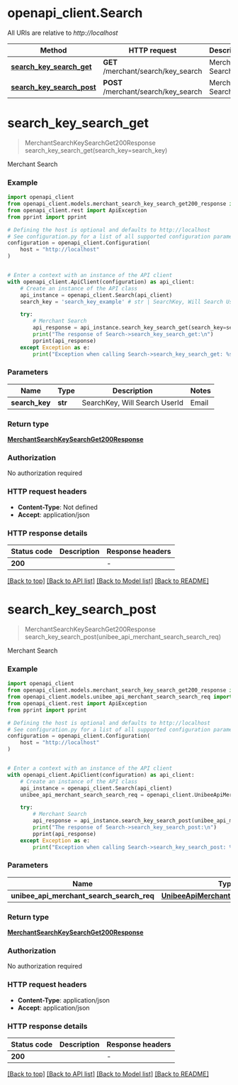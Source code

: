 # openapi_client.Search

All URIs are relative to *http://localhost*

Method | HTTP request | Description
------------- | ------------- | -------------
[**search_key_search_get**](Search.md#search_key_search_get) | **GET** /merchant/search/key_search | Merchant Search
[**search_key_search_post**](Search.md#search_key_search_post) | **POST** /merchant/search/key_search | Merchant Search


# **search_key_search_get**
> MerchantSearchKeySearchGet200Response search_key_search_get(search_key=search_key)

Merchant Search

### Example


```python
import openapi_client
from openapi_client.models.merchant_search_key_search_get200_response import MerchantSearchKeySearchGet200Response
from openapi_client.rest import ApiException
from pprint import pprint

# Defining the host is optional and defaults to http://localhost
# See configuration.py for a list of all supported configuration parameters.
configuration = openapi_client.Configuration(
    host = "http://localhost"
)


# Enter a context with an instance of the API client
with openapi_client.ApiClient(configuration) as api_client:
    # Create an instance of the API class
    api_instance = openapi_client.Search(api_client)
    search_key = 'search_key_example' # str | SearchKey, Will Search UserId|Email|UserName|CompanyName|SubscriptionId|VatNumber|InvoiceId||PaymentId (optional)

    try:
        # Merchant Search
        api_response = api_instance.search_key_search_get(search_key=search_key)
        print("The response of Search->search_key_search_get:\n")
        pprint(api_response)
    except Exception as e:
        print("Exception when calling Search->search_key_search_get: %s\n" % e)
```



### Parameters


Name | Type | Description  | Notes
------------- | ------------- | ------------- | -------------
 **search_key** | **str**| SearchKey, Will Search UserId|Email|UserName|CompanyName|SubscriptionId|VatNumber|InvoiceId||PaymentId | [optional] 

### Return type

[**MerchantSearchKeySearchGet200Response**](MerchantSearchKeySearchGet200Response.md)

### Authorization

No authorization required

### HTTP request headers

 - **Content-Type**: Not defined
 - **Accept**: application/json

### HTTP response details

| Status code | Description | Response headers |
|-------------|-------------|------------------|
**200** |  |  -  |

[[Back to top]](#) [[Back to API list]](../README.md#documentation-for-api-endpoints) [[Back to Model list]](../README.md#documentation-for-models) [[Back to README]](../README.md)

# **search_key_search_post**
> MerchantSearchKeySearchGet200Response search_key_search_post(unibee_api_merchant_search_search_req)

Merchant Search

### Example


```python
import openapi_client
from openapi_client.models.merchant_search_key_search_get200_response import MerchantSearchKeySearchGet200Response
from openapi_client.models.unibee_api_merchant_search_search_req import UnibeeApiMerchantSearchSearchReq
from openapi_client.rest import ApiException
from pprint import pprint

# Defining the host is optional and defaults to http://localhost
# See configuration.py for a list of all supported configuration parameters.
configuration = openapi_client.Configuration(
    host = "http://localhost"
)


# Enter a context with an instance of the API client
with openapi_client.ApiClient(configuration) as api_client:
    # Create an instance of the API class
    api_instance = openapi_client.Search(api_client)
    unibee_api_merchant_search_search_req = openapi_client.UnibeeApiMerchantSearchSearchReq() # UnibeeApiMerchantSearchSearchReq | 

    try:
        # Merchant Search
        api_response = api_instance.search_key_search_post(unibee_api_merchant_search_search_req)
        print("The response of Search->search_key_search_post:\n")
        pprint(api_response)
    except Exception as e:
        print("Exception when calling Search->search_key_search_post: %s\n" % e)
```



### Parameters


Name | Type | Description  | Notes
------------- | ------------- | ------------- | -------------
 **unibee_api_merchant_search_search_req** | [**UnibeeApiMerchantSearchSearchReq**](UnibeeApiMerchantSearchSearchReq.md)|  | 

### Return type

[**MerchantSearchKeySearchGet200Response**](MerchantSearchKeySearchGet200Response.md)

### Authorization

No authorization required

### HTTP request headers

 - **Content-Type**: application/json
 - **Accept**: application/json

### HTTP response details

| Status code | Description | Response headers |
|-------------|-------------|------------------|
**200** |  |  -  |

[[Back to top]](#) [[Back to API list]](../README.md#documentation-for-api-endpoints) [[Back to Model list]](../README.md#documentation-for-models) [[Back to README]](../README.md)

